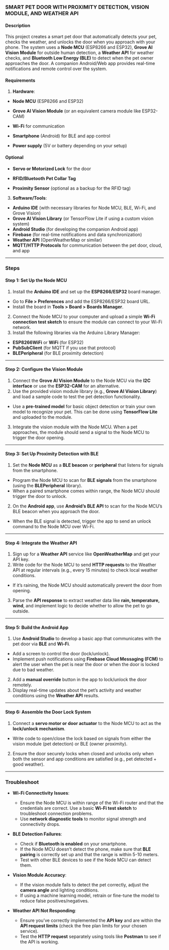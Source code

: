 ### **SMART PET DOOR WITH PROXIMITY DETECTION, VISION MODULE, AND WEATHER API**

#### **Description**

This project creates a smart pet door that automatically detects your pet, checks the weather, and unlocks the door when you approach with your phone. The system uses a **Node MCU** (ESP8266 and ESP32), **Grove AI Vision Module** for outside human detection, a **Weather API** for weather checks, and **Bluetooth Low Energy (BLE)** to detect when the pet owner approaches the door. A companion Android/Web app provides real-time notifications and remote control over the system.

#### **Requirements**

1. **Hardware**:
  - **Node MCU** (ESP8266 and ESP32)
  - **Grove AI Vision Module** (or an equivalent camera module like ESP32-CAM)

- **Wi-Fi** for communication
  
- **Smartphone** (Android) for BLE and app control
  
- **Power supply** (5V or battery depending on your setup)

#### **Optional**
  
- **Servo or Motorized Lock** for the door
  
- **RFID/Bluetooth Pet Collar Tag**
  
- **Proximity Sensor** (optional as a backup for the RFID tag)
  

3. **Software/Tools**:
  - **Arduino IDE** (with necessary libraries for Node MCU, BLE, Wi-Fi, and Grove Vision)
  - **Grove AI Vision Library** (or TensorFlow Lite if using a custom vision system)
  - **Android Studio** (for developing the companion Android app)
  - **Firebase** (for real-time notifications and data synchronization)
  - **Weather API** (OpenWeatherMap or similar)
  - **MQTT/HTTP Protocols** for communication between the pet door, cloud, and app

---

### **Steps**

#### **Step 1: Set Up the Node MCU**

1. Install the **Arduino IDE** and set up the **ESP8266/ESP32** board manager.
  - Go to **File > Preferences** and add the ESP8266/ESP32 board URL.
  - Install the board in **Tools > Board > Boards Manager**.
2. Connect the Node MCU to your computer and upload a simple **Wi-Fi connection test sketch** to ensure the module can connect to your Wi-Fi network.
3. Install the following libraries via the Arduino Library Manager:
  - **ESP8266WiFi** or **WiFi** (for ESP32)
  - **PubSubClient** (for MQTT if you use that protocol)
  - **BLEPeripheral** (for BLE proximity detection)
---
#### **Step 2: Configure the Vision Module**

1. Connect the **Grove AI Vision Module** to the Node MCU via the **I2C interface** or use the **ESP32-CAM** for an alternative.
2. Use the provided vision module library (e.g., **Grove AI Vision Library**) and load a sample code to test the pet detection functionality.
  - Use a **pre-trained model** for basic object detection or train your own model to recognize your pet. This can be done using **TensorFlow Lite** and uploaded to the module.
3. Integrate the vision module with the Node MCU. When a pet approaches, the module should send a signal to the Node MCU to trigger the door opening.
---
#### **Step 3: Set Up Proximity Detection with BLE**

1. Set the **Node MCU** as a **BLE beacon** or **peripheral** that listens for signals from the smartphone.
  - Program the Node MCU to scan for **BLE signals** from the smartphone (using the **BLEPeripheral** library).
  - When a paired smartphone comes within range, the Node MCU should trigger the door to unlock.
2. On the **Android app**, use **Android’s BLE API** to scan for the Node MCU’s BLE beacon when you approach the door.
  - When the BLE signal is detected, trigger the app to send an unlock command to the Node MCU over Wi-Fi.
---
#### **Step 4: Integrate the Weather API**

1. Sign up for a **Weather API** service like **OpenWeatherMap** and get your API key.
2. Write code for the Node MCU to send **HTTP requests** to the Weather API at regular intervals (e.g., every 15 minutes) to check local weather conditions.
  - If it’s raining, the Node MCU should automatically prevent the door from opening.
3. Parse the **API response** to extract weather data like **rain, temperature, wind**, and implement logic to decide whether to allow the pet to go outside.
---
#### **Step 5: Build the Android App**

1. Use **Android Studio** to develop a basic app that communicates with the pet door via **BLE** and **Wi-Fi**.
  - Add a screen to control the door (lock/unlock).
  - Implement push notifications using **Firebase Cloud Messaging (FCM)** to alert the user when the pet is near the door or when the door is locked due to bad weather.
2. Add a **manual override** button in the app to lock/unlock the door remotely.
3. Display real-time updates about the pet’s activity and weather conditions using the **Weather API** results.
---
#### **Step 6: Assemble the Door Lock System**

1. Connect a **servo motor or door actuator** to the Node MCU to act as the **lock/unlock mechanism**.
  - Write code to open/close the lock based on signals from either the vision module (pet detection) or BLE (owner proximity).
2. Ensure the door securely locks when closed and unlocks only when both the sensor and app conditions are satisfied (e.g., pet detected + good weather).

---

### **Troubleshoot**

- **Wi-Fi Connectivity Issues**:
  
  - Ensure the Node MCU is within range of the Wi-Fi router and that the credentials are correct. Use a basic **Wi-Fi test sketch** to troubleshoot connection problems.
  - Use **network diagnostic tools** to monitor signal strength and connectivity drops.
- **BLE Detection Failures**:
  
  - Check if **Bluetooth is enabled** on your smartphone.
  - If the Node MCU doesn’t detect the phone, make sure that **BLE pairing** is correctly set up and that the range is within 5-10 meters.
  - Test with other BLE devices to see if the Node MCU can detect them.
- **Vision Module Accuracy**:
  
  - If the vision module fails to detect the pet correctly, adjust the **camera angle** and lighting conditions.
  - If using a machine learning model, retrain or fine-tune the model to reduce false positives/negatives.
- **Weather API Not Responding**:
  
  - Ensure you’ve correctly implemented the **API key** and are within the **API request limits** (check the free plan limits for your chosen service).
  - Test the **HTTP request** separately using tools like **Postman** to see if the API is working.
